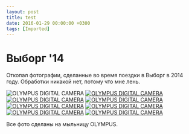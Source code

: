 ```yaml
---
layout: post
title: test
date: 2016-01-29 00:00:00 +0300
tags: [Imported]
---
```

# Выборг '14

Откопал фотографии, сделанные во время поездки в Выборг в 2014 году. Обработки никакой нет, потому что мне лень.

![OLYMPUS DIGITAL CAMERA](https://vlaim.s3.amazonaws.com/uploads/2016/01/P1011901-1024x768.jpg) [![OLYMPUS DIGITAL CAMERA](https://vlaim.s3.amazonaws.com/uploads/2016/01/P1011893-1024x768.jpg)](https://vlaim.s3.amazonaws.com/uploads/2016/01/P1011893.jpg) [![OLYMPUS DIGITAL CAMERA](https://vlaim.s3.amazonaws.com/uploads/2016/01/P1011890-1024x768.jpg)](https://vlaim.s3.amazonaws.com/uploads/2016/01/P1011890.jpg) [![OLYMPUS DIGITAL CAMERA](https://vlaim.s3.amazonaws.com/uploads/2016/01/P1011888-1024x768.jpg)](https://vlaim.s3.amazonaws.com/uploads/2016/01/P1011888.jpg) [![OLYMPUS DIGITAL CAMERA](https://vlaim.s3.amazonaws.com/uploads/2016/01/P1011884-1024x768.jpg)](https://vlaim.s3.amazonaws.com/uploads/2016/01/P1011884.jpg) [![OLYMPUS DIGITAL CAMERA](https://vlaim.s3.amazonaws.com/uploads/2016/01/P1011883-1024x768.jpg)](https://vlaim.s3.amazonaws.com/uploads/2016/01/P1011883.jpg) [![OLYMPUS DIGITAL CAMERA](https://vlaim.s3.amazonaws.com/uploads/2016/01/P1011879-1024x768.jpg)](https://vlaim.s3.amazonaws.com/uploads/2016/01/P1011879.jpg) [![OLYMPUS DIGITAL CAMERA](https://vlaim.s3.amazonaws.com/uploads/2016/01/P1011869-1024x768.jpg)](https://vlaim.s3.amazonaws.com/uploads/2016/01/P1011869.jpg)

Все фото сделаны на мыльницу OLYMPUS.